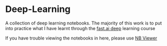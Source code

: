 # Deep-Learning
A collection of deep learning notebooks. The majority of this work is to put into practice what I have learnt through the [fast.ai deep](https://course.fast.ai/) learning course

If you have trouble viewing the notebooks in here, please use [NB Viewer](https://nbviewer.jupyter.org/) 
